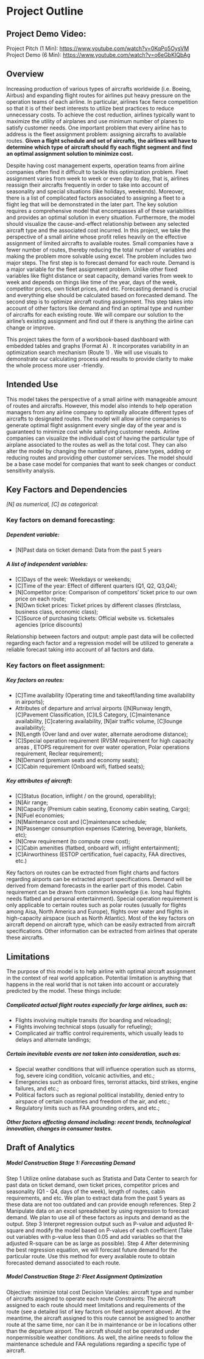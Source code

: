 # Project Outline

## Project Demo Video:

Project Pitch (1 Min): https://www.youtube.com/watch?v=0KqPo5OysVM
Project Demo (6 Min): https://www.youtube.com/watch?v=o6eGbKIQbAg

## Overview

Increasing production of various types of aircrafts worldwide (i.e. Boeing, Airbus) and expanding flight routes for airlines put heavy pressure on the operation teams of each airline. In particular, airlines face fierce competition so that it is of their best interests to utilize best practices to reduce unnecessary costs. To achieve the cost reduction, airlines typically want to maximize the utility of airplanes and use minimum number of planes to satisfy customer needs. One important problem that every airline has to address is the fleet assignment problem: assigning aircrafts to available routes. **Given a flight schedule and set of aircrafts, the airlines will have to determine which type of aircraft should fly each flight segment and find an optimal assignment solution to minimize cost.**

Despite having cost management experts, operation teams from airline companies often find it difficult to tackle this optimization problem. Fleet assignment varies from week to week or even day to day, that is, airlines reassign their aircrafts frequently in order to take into account of seasonality and special situations (like holidays, weekends). Moreover, there is a list of complicated factors associated to assigning a fleet to a flight leg that will be demonstrated in the later part. The key solution requires a comprehensive model that encompasses all of these variabilities and provides an optimal solution in every situation. Furthermore, the model should visualize the cause-and-effect relationship between any selected aircraft type and the associated cost incurred.
In this project, we take the perspective of a small airline whose profit relies heavily on the effective assignment of limited aircrafts to available routes. Small companies have a fewer number of routes, thereby reducing the total number of variables and making the problem more solvable using excel. The problem includes two major steps. The first step is to forecast demand for each route. Demand is a major variable for the fleet assignment problem. Unlike other fixed variables like flight distance or seat capacity, demand varies from week to week and depends on things like time of the year, days of the week, competitor prices, own ticket prices, and etc. Forecasting demand is crucial and everything else should be calculated based on forecasted demand. The second step is to optimize aircraft routing assignment. This step takes into account of other factors like demand and find an optimal type and number of aircrafts for each existing route. We will compare our solution to the airline’s existing assignment and find out if there is anything the airline can change or improve.
     
This project takes the form of a  workbook-based dashboard with embedded tables and graphs (Format A) . It incorporates variability in an  optimization search mechanism (Route 1) . We will use visuals to demonstrate our calculating process and results to provide clarity to make the whole process more user -friendly.

## Intended Use

This model takes the perspective of a small airline with manageable amount of routes and aircrafts. However, this model also intends to help operation managers from any airline company to optimally allocate different types of aircrafts to designated routes. The model will allow airline companies to generate optimal flight assignment every single day of the year and is guaranteed to minimize cost while satisfying customer needs. Airline companies can visualize the individual cost of having the particular type of airplane associated to the routes as well as the total cost. They can also alter the model by changing the number of planes, plane types, adding or reducing routes and providing other customer services. The model should be a base case model for companies that want to seek changes or conduct sensitivity analysis.

## Key Factors and Dependencies

*[N] as numerical, [C] as categorical:*

### Key factors on demand forecasting:

##### Dependent variable:

- [N]Past data on ticket demand: Data from the past 5 years

##### A list of independent variables:

- [C]Days of the week: Weekdays or weekends;
- [C]Time of the year: Effect of different quarters (Q1, Q2, Q3,Q4);
- [N]Competitor price: Comparison of competitors’ ticket price to our own price on each route;
- [N]Own ticket prices: Ticket prices by different classes (firstclass, business class, economic class);
- [C]Source of purchasing tickets: Official website vs. ticketsales agencies (price discounts)

Relationship between factors and output: ample past data will be collected regarding each factor and a regression model will be utilized to generate a reliable forecast taking into account of all factors and data.

### Key factors on fleet assignment:

##### Key factors on routes:

- [C]Time availability (Operating time and takeoff/landing time availability in airports);
- Attributes of departure and arrival airports ([N]Runway length, [C]Pavement Classification, [C]ILS Category, [C]maintenance availability, [C]catering availability, [N]air traffic volume, [C]lounge availability);
- [N]Length (Over land and over water, alternate aerodrome distance);
- [C]Special operation requirement (RVSM requirement for high capacity areas , ETOPS requirement for over water operation, Polar operations requirement, Reclear requirement);
- [N]Demand (premium seats and economy seats);
- [C]Cabin requirement (Onboard wifi, flatbed seats); 

##### Key attributes of aircraft:

- [C]Status (location, inflight / on the ground, operability);
- [N]Air range;
- [N]Capacity (Premium cabin seating, Economy cabin seating, Cargo);
- [N]Fuel economies;
- [N]Maintenance cost and [C]maintenance schedule;
- [N]Passenger consumption expenses (Catering, beverage, blankets, etc);
- [N]Crew requirement (to compute crew cost);
- [C]Cabin amenities (flatbed, onboard wifi, inflight entertainment);
- [C]Airworthiness (ESTOP certification, fuel capacity, FAA directives, etc.)

Key factors on routes can be extracted from flight charts and factors regarding airports can be extracted airport specifications. Demand will be derived from demand forecasts in the earlier part of this model. Cabin requirement can be drawn from common knowledge (i.e. long haul flights needs flatbed and personal entertainment). Special operation requirement is only applicable to certain routes such as polar routes (usually for flights among Aisa, North America and Europe), flights over water and flights in high-capacity airspace (such as North Atlantic).
Most of the key factors on aircraft depend on aircraft type, which can be easily extracted from aircraft specifications. Other information can be extracted from airlines that operate these aircrafts.

## Limitations

The purpose of this model is to help airline with optimal aircraft assignment in the context of real world application. Potential limitation is anything that happens in the real world that is not taken into account or accurately predicted by the model. These things include:

##### Complicated actual flight routes especially for large airlines, such as:
- Flights involving multiple transits (for boarding and reloading);
- Flights involving technical stops (usually for refueling);
- Complicated air traffic control requirements, which usually leads to
delays and alternate landings;

##### Certain inevitable events are not taken into consideration, such as:
- Special weather conditions that will influence operation such as storms, fog, severe icing condition, volcanic activities, and etc.;
- Emergencies such as onboard fires, terrorist attacks, bird strikes, engine failures, and etc.;
- Political factors such as regional political instability, denied entry to airspace of certain countries and freedom of the air, and etc.;
- Regulatory limits such as FAA grounding orders, and etc.;

##### Other factors affecting demand including: recent trends, technological innovation, changes in consumer tastes.


## Draft of Analytics

##### Model Construction Stage 1: Forecasting Demand

Step 1 Utilize online database such as Statista and Data Center to search for past data on ticket demand, own ticket prices, competitor prices and seasonality (Q1 - Q4, days of the week), length of routes, cabin requirements, and etc. We plan to extract data from the past 5 years as these data are not too outdated and can provide enough references.
Step 2 Manipulate data on an excel spreadsheet by using regression to forecast demand. We plan to use all of these factors as inputs and demand as the output.
Step 3 Interpret regression output such as P-value and adjusted R-square and modify the model based on P-values of each coefficient (Take out variables with p-value less than 0.05 and add variables so that the adjusted R-square can be as large as possible).
Step 4 After determining the best regression equation, we will forecast future demand for the particular route. Use this method for every available route to obtain forecasted demand associated to each route.

##### Model Construction Stage 2: Fleet Assignment Optimization

Objective: minimize total cost
Decision Variables: aircraft type and number of aircrafts assigned to operate each route
Constraints: The aircraft assigned to each route should meet limitations and requirements of the route (see a detailed list of key factors on fleet assignment above). At the meantime, the aircraft assigned to this route cannot be assigned to another route at the same time, nor can it be in maintenance or be in locations other than the departure airport. The aircraft should not be operated under nonpermissible weather conditions. As well, the airline needs to follow the maintenance schedule and FAA regulations regarding a specific type of aircraft.